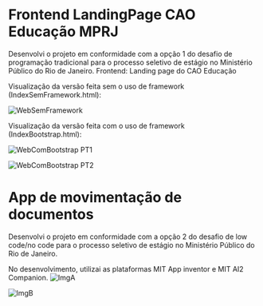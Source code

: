 # Frontend LandingPage CAO Educação MPRJ

Desenvolvi o projeto em conformidade com a opção 1 do desafio de programação tradicional para o processo seletivo de estágio no Ministério Público do Rio de Janeiro.
Frontend: Landing page do CAO Educação

Visualização da versão feita sem o uso de framework (IndexSemFramework.html):

![WebSemFramework](https://github.com/marialuiza15/FrontendLandingPage-CAOEduca-o-MariaLuiza/assets/148253498/c2a26bfc-e8f3-410a-a98b-619f5766e082)


Visualização da versão feita com o uso de framework (IndexBootstrap.html):

![WebComBootstrap PT1](https://github.com/marialuiza15/FrontendLandingPage-CAOEduca-o-MariaLuiza/assets/148253498/3170f853-6d91-4706-8c6e-9e55b872981b)

![WebComBootstrap PT2](https://github.com/marialuiza15/FrontendLandingPage-CAOEduca-o-MariaLuiza/assets/148253498/a889d0e4-fa3e-4e9c-b49d-383e393c2adb)

# App de movimentação de documentos

Desenvolvi o projeto em conformidade com a opção 2 do desafio de low code/no code para o processo seletivo de estágio no Ministério Público do Rio de Janeiro.

No desenvolvimento, utilizai as plataformas MIT App inventor e MIT AI2 Companion.
 ![ImgA](https://github.com/marialuiza15/FrontendLandingPage-CAOEduca-o-MariaLuiza/assets/148253498/a068be7e-31ae-47ed-9c8e-2ba54a8d7ff3)
 
![ImgB](https://github.com/marialuiza15/FrontendLandingPage-CAOEduca-o-MariaLuiza/assets/148253498/a5746d02-96e3-4578-bd99-bf4e8ddf5852)
